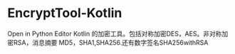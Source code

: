 # EncryptTool-Kotlin
Open in Python Editor 
Kotlin 的加密工具。包括对称加密DES，AES。非对称加密RSA，消息摘要 MD5，SHA1,SHA256.还有数字签名SHA256withRSA
